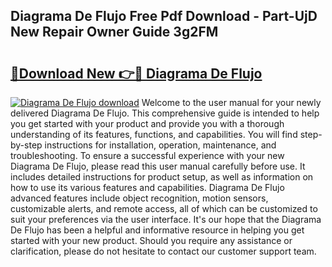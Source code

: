 ## Diagrama De Flujo Free Pdf Download - Part-UjD New Repair Owner Guide 3g2FM

# <h2><a href="http://dfkbjmu.blite.top/?on=Diagrama+De+Flujo">🔗Download New 👉🔴 Diagrama De Flujo</a></h2>

[![Diagrama De Flujo download](https://i.imgur.com/lujVjoI.png)](http://dfkbjmu.blite.top/?on=Diagrama+De+Flujo)
Welcome to the user manual for your newly delivered Diagrama De Flujo. This comprehensive guide is intended to help you get started with your product and provide you with a thorough understanding of its features, functions, and capabilities. You will find step-by-step instructions for installation, operation, maintenance, and troubleshooting. To ensure a successful experience with your new Diagrama De Flujo, please read this user manual carefully before use. It includes detailed instructions for product setup, as well as information on how to use its various features and capabilities. Diagrama De Flujo advanced features include object recognition, motion sensors, customizable alerts, and remote access, all of which can be customized to suit your preferences via the user interface. It's our hope that the Diagrama De Flujo has been a helpful and informative resource in helping you get started with your new product. Should you require any assistance or clarification, please do not hesitate to contact our customer support team.
